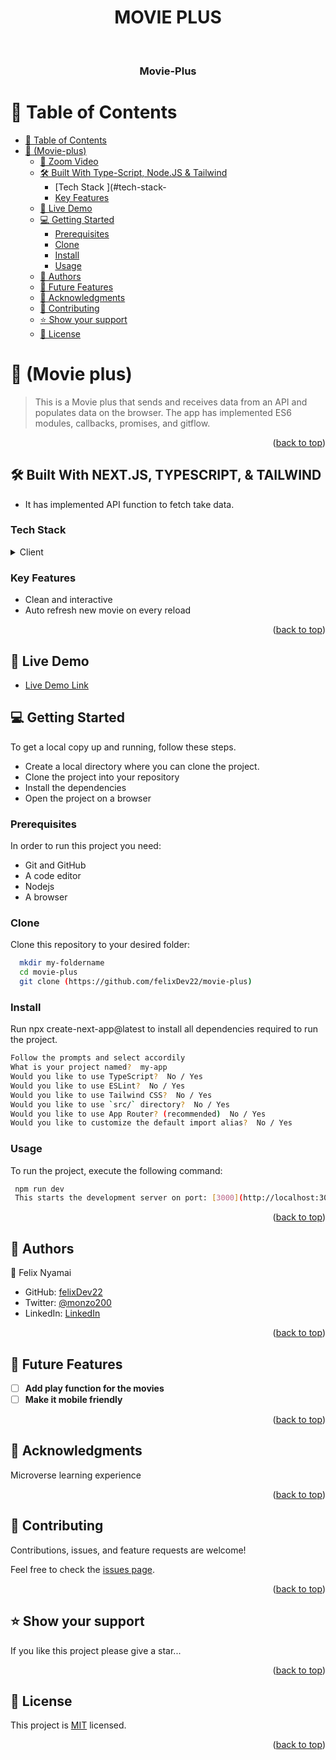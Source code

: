 <a name="readme-top"></a>

<div align="center">
  <h1>MOVIE PLUS</h1>
  <br/>

  <h3><b>Movie-Plus</b></h3>

</div>

# 📗 Table of Contents

- [📗 Table of Contents](#-table-of-contents)
- [📖 (Movie-plus) ](#-movie-plus-)
  - [🎉 Zoom Video](#-zoom-video)
  - [🛠 Built With Type-Script, Node.JS & Tailwind](#-built-with-Type-Script,Tailwaind)
    - [Tech Stack ](#tech-stack-
    - [Key Features ](#key-features-)
  - [🚀 Live Demo ](#-live-demo-)
  - [💻 Getting Started ](#-getting-started-)
    - [Prerequisites](#prerequisites)
    - [Clone](#clone)
    - [Install](#install)
    - [Usage](#usage)
  - [👥 Authors ](#-authors-)
  - [🔭 Future Features ](#-future-features-)
  - [🙏 Acknowledgments ](#-acknowledgments-)
  - [🤝 Contributing ](#-contributing-)
  - [⭐️ Show your support ](#️-show-your-support-)
  - [📝 License ](#-license-)

# 📖 (Movie plus) <a name="Movie-Plus"></a>

> This is a Movie plus that sends and receives data from an API and populates data on the browser. The app has implemented ES6 modules, callbacks, promises, and gitflow.
  
  <p align="right">(<a href="#readme-top">back to top</a>)</p>

## 🛠 Built With <a name="built-with">NEXT.JS, TYPESCRIPT, & TAILWIND</a>

- It has implemented API function to fetch take data.

### Tech Stack <a name="tech-stack"></a>

<details>
  <summary>Client</summary>
  <ul>
    <li><a href="#">NEXT.JS</a></li>
    <li><a href="#">TYPESCRIPT</a></li>
    <li><a href="#">TAILWIND</a></li>
  </ul>
</details>

### Key Features <a name="key-features"></a>

- Clean and interactive
- Auto refresh new movie on every reload

<p align="right">(<a href="#readme-top">back to top</a>)</p>

## 🚀 Live Demo <a name="live-demo"></a>

- [Live Demo Link](https://movie-plus.vercel.app/)

## 💻 Getting Started <a name="getting-started"></a>

To get a local copy up and running, follow these steps.

- Create a local directory where you can clone the project.
- Clone the project into your repository
- Install the dependencies
- Open the project on a browser

### Prerequisites

In order to run this project you need:

- Git and GitHub
- A code editor
- Nodejs
- A browser

### Clone

Clone this repository to your desired folder:

```sh
  mkdir my-foldername
  cd movie-plus
  git clone (https://github.com/felixDev22/movie-plus)
```

### Install

Run npx create-next-app@latest to install all dependencies required to run the project.

```sh
Follow the prompts and select accordily
What is your project named?  my-app
Would you like to use TypeScript?  No / Yes
Would you like to use ESLint?  No / Yes
Would you like to use Tailwind CSS?  No / Yes
Would you like to use `src/` directory?  No / Yes
Would you like to use App Router? (recommended)  No / Yes
Would you like to customize the default import alias?  No / Yes
```

### Usage

To run the project, execute the following command:

```sh
 npm run dev
 This starts the development server on port: [3000](http://localhost:3000 )
```

<p align="right">(<a href="#readme-top">back to top</a>)</p>

## 👥 Authors <a name="authors"></a>

👤 Felix Nyamai

- GitHub: [felixDev22](https://github.com/felixDev22)
- Twitter: [@monzo200](https://twitter.com/monzo200)
- LinkedIn: [LinkedIn](https://www.linkedin.com/in/felixnyamai/)

<p align="right">(<a href="#readme-top">back to top</a>)</p>

<!-- FUTURE FEATURES -->

## 🔭 Future Features <a name="future-features"></a>

- [ ] **Add play function for the movies**
- [ ] **Make it mobile friendly**

<p align="right">(<a href="#readme-top">back to top</a>)</p>

## 🙏 Acknowledgments <a name="acknowledgements"></a>

Microverse learning experience

<p align="right">(<a href="#readme-top">back to top</a>)</p>

## 🤝 Contributing <a name="contributing"></a>

Contributions, issues, and feature requests are welcome!

Feel free to check the [issues page](https://github.com/felixDev22/movie-plus).

<p align="right">(<a href="#readme-top">back to top</a>)</p>

## ⭐️ Show your support <a name="support"></a>

If you like this project please give a star...

<p align="right">(<a href="#readme-top">back to top</a>)</p>

## 📝 License <a name="license"></a>

This project is [MIT](./LICENSE) licensed.

<p align="right">(<a href="#readme-top">back to top</a>)</p>
